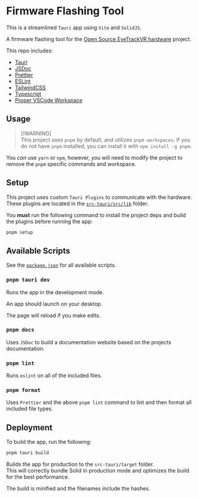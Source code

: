 # Firmware Flashing Tool

This is a streamlined `Tauri` app using `Vite` and `SolidJS`.

A firmware flashing tool for the [Open Source EyeTrackVR hardware](https://docs.eyetrack.vr) project.

This repo includes:

- [Tauri](https://tauri.app/)
- [JSDoc](https://jsdoc.app/)
- [Prettier](https://prettier.io/)
- [ESLint](https://eslint.org/)
- [TailwindCSS](https://tailwindcss.com/)
- [Typescript](https://www.typescriptlang.org/)
- [Proper VSCode Workspace](./firmwareflasher.code-workspace)

## Usage

> [!WARNING]\
This project uses `pnpm` by default, and utilizes `pnpm workspaces`. If you do not have `pnpm` installed, you can install it with `npm install -g pnpm`.

You _can_ use `yarn` or `npm`, however, _you_ will need to modify the project to remove the `pnpm` specific commands and workspace.

## Setup

This project uses custom `Tauri Plugins` to communicate with the hardware. These plugins are located in the [`src-tauri/src/lib`](/src-tauri/src/lib) folder.

You **must** run the following command to install the project deps and build the plugins before running the app:

```bash
pnpm setup
```

## Available Scripts

See the [`package.json`](/package.json) for all available scripts.

### `pnpm tauri dev`

Runs the app in the development mode.<br>

An app should launch on your desktop.

The page will reload if you make edits.<br>

### `pnpm docs`

Uses `JSDoc` to build a documentation website based on the projects documentation.

### `pnpm lint`

Runs `eslint` on all of the included files.

### `pnpm format`

Uses `Prettier` and the above `pnpm lint` command to lint and then format all included file types.

## Deployment

To build the app, run the following:

```bash
pnpm tauri build
```

Builds the app for production to the `src-tauri/target` folder.<br>
This will correctly bundle Solid in production mode and optimizes the build for the best performance.

The build is minified and the filenames include the hashes.<br>
